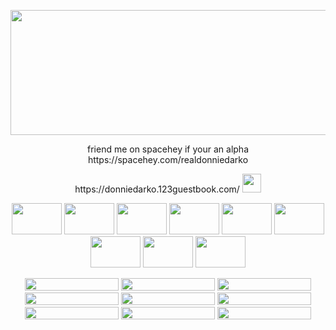 
<p align="center">
  <img width="600" height="200" src="https://64.media.tumblr.com/182ea07d787a707b80c341dcaa182636/d7324c7875f8691b-f3/s500x750/9733157cd0c33add3ff7947930ffff31cbd3cdb6.gifv">

  <p align="center">
  friend me on spacehey if your an alpha
  https://spacehey.com/realdonniedarko
    <p align="center">
      https://donniedarko.123guestbook.com/  <img width="30" height="30" src="https://gifcity.carrd.co/assets/images/gallery97/476d3b1c.gif?v=ec51e415">

 <p align=" center">
       <img width="80" height="50" src="https://external-media.spacehey.net/media/sPfOXEm8vetUqjTEsiLNUrS7Mvn2ReSy9E56Z0x_qYHI=/https://64.media.tumblr.com/d3dc09ad3917d009ac7aff60a2e13b9a/c12b64622f3a4ab5-e5/s100x200/8c64696997a5a0841ea8967344341e89bc5ba1fb.pnj">
       <img width="80" height="50" src="https://external-media.spacehey.net/media/somfXbj4TL8qXawEVwnXkmCQuKGP_1VVKzfylO0_KjXU=/https://64.media.tumblr.com/592a3bd7917fd82976d34dc1d5e7dce8/c12b64622f3a4ab5-87/s100x200/cfc1cd3896b2abc2838bea2e453cfd539fe3a708.pnj"> 
   <img width="80" height="50" src="https://external-media.spacehey.net/media/s9syfFR4_--lnfH97wVbIMJpQR8DarvMVVDKGReLU0CQ=/https://64.media.tumblr.com/63a78ae1d694b150347b53770c2d0ee7/c12b64622f3a4ab5-d8/s100x200/21c9df130b09ee3c3923fd099cda415ddff74b43.pnj"> 
   <img width="80" height="50" src="https://external-media.spacehey.net/media/sYkHylBafOWzcDSyhqeOujfCJB3CVKe0Zw5ACE4vRCWE=/https://64.media.tumblr.com/17cfff00ed7a17cd9b61e25b32ad2cef/3aa4cfaca5851b6b-eb/s100x200/fc93911b57ca1120e1175f01d3ea2e800eb42f65.gifv">
   <img width="80" height="50" src="https://external-media.spacehey.net/media/sMG_sveB4tcYPiztBQgrKf8c5-KCNaDQElztu9JHLPX4=/https://64.media.tumblr.com/92ecf147437a4d11dac69d90d219f779/3aa4cfaca5851b6b-58/s250x400/e3b96860080343bfce0e99520fe37db6db6ab39c.png">
<img width="80" height="50" src="https://external-media.spacehey.net/media/sbili63oZlBOsmT_n8XLLPOYUmW_Lvp-iEgqPbYqYvjo=/https://64.media.tumblr.com/aae116fc97f58f5d6599f24b3791a584/fb64255f056bb2e3-c4/s250x400/389249151404cfc697bad3ef310ce0d57af77ea4.gifv">
<img width="80" height="50" src="https://external-media.spacehey.net/media/sdpIOrX-AhRFuwpPmTCLhKdBpEobiq-hW1s5rT1_ii08=/https://64.media.tumblr.com/4fc27b665d1b108e8134f65cc3c8a8cb/e6edebe766df089c-91/s100x200/e7fd39d011e1be0748b2ae49561db8683d2e0b68.gifv">
   <img width="80" height="50" src="https://external-media.spacehey.net/media/sgtj1f3JnoaURSg8Dh7KyvcMfuOeME3ajstowxpJxAjY=/https://i.ibb.co/0qyVkY0/d167q5s-fdee1efc-536b-4a8c-b4c4-800641fa6417.gif">
    <img width="80" height="50" src="https://64.media.tumblr.com/2dc26a8d0c56ec573884285fc16d79e3/a82c92b6aca29942-33/s100x200/cbec175fc8fa951c4fa6174e2a129ea98fea796b.gifv">

 <p align=" center">
       <img width="150" height="20" src="https://external-media.spacehey.net/media/sUsXBpbplQN7VEXR6lEmiaP5BPB3D-G1KnXJ8K_cKAkU=/https://64.media.tumblr.com/d21db462c03e31dbd1a6988bf4c69674/076c92721eaea611-b8/s250x400/83ff90550be30664e3dbf922cac6967152dbf2d8.gifv">
        <img width="150" height="20" src="https://external-media.spacehey.net/media/sUCq31T32h8MxjevT-neBdntXy_7cLBn3p7iTaCy_mJY=/https://64.media.tumblr.com/4739cb7b0bc193261f0bf30333b8e473/7683c2fc1dd2cca9-b2/s100x200/98a0ed2e3d15e67bdabe388e75e351b0cd5fd444.gifv">
        <img width="150" height="20" src="https://external-media.spacehey.net/media/siVCUkWTeZ4cHXT5lbEKHhEJXBAhWLknFTGJAHNBVO5g=/https://64.media.tumblr.com/904d746016b9360dc9c94e1ff22ec1c8/7683c2fc1dd2cca9-e6/s250x400/28a8db04a92d95420c54e9fefb2e662fee66e179.gifv">
        <img width="150" height="20" src="https://external-media.spacehey.net/media/s499W6OwBRSi_Wian2e4ntVMn-G-d2_AVYwjm2ajedlw=/https://64.media.tumblr.com/08db42b3bf5606202d356f8c03e0cf83/d8d274a7faa6c944-26/s250x400/08711da57602c891df8f6eda33dec73c77db90a7.gifv">
         <img width="150" height="20" src="https://external-media.spacehey.net/media/sXGIfbw9p0QtC6fICHJrgJUXW3ZPqONqRhJ4Tl3UaQpY=/https://64.media.tumblr.com/08797497024acf83f75e2d67adf2656a/d8d274a7faa6c944-51/s250x400/429551bd761c0ded992bb15f2e07a5d0d12287e6.gifv">
   <img width="150" height="20" src="https://external-media.spacehey.net/media/saqH-BSZo9BrjmQlgOBxycJq7ASXLbTA1wD4GXkycZi8=/https://64.media.tumblr.com/ff3c432b7f1a69de1779decfadf263d6/c12b64622f3a4ab5-a5/s250x400/4244833f70d050ec92b161d2fb2d15f83daf115d.gifv">
<img width="150" height="20" src="https://external-media.spacehey.net/media/sfsf58D0E40-dV-7izGLaTXpuVxuHTVcEp3-hCZ-hePc=/https://64.media.tumblr.com/61f96a2ed0d0c6041d875a46cdd51cd2/2c70ee3da93fb55e-42/s250x400/7594d71b5b126109faa6b5d23f21991d946612e3.gifv">
<img width="150" height="20" src="https://external-media.spacehey.net/media/sIInegaJFk9fdnN7TpLnrXp1idGPsV7y3j8P_lhFW01w=/https://64.media.tumblr.com/eafb0ae3b4bb23d09e1b214e86389306/c12b64622f3a4ab5-43/s250x400/ebae4a92a0322dca09eb3c9250688806f5732b64.gifv">
<img width="150" height="20" src="https://external-media.spacehey.net/media/sIInegaJFk9fdnN7TpLnrXp1idGPsV7y3j8P_lhFW01w=/https://64.media.tumblr.com/eafb0ae3b4bb23d09e1b214e86389306/c12b64622f3a4ab5-43/s250x400/ebae4a92a0322dca09eb3c9250688806f5732b64.gifv">




</p>
<!---
thedonniedarko/thedonniedarko is a ✨ special ✨ repository because its `README.md` (this file) appears on your GitHub profile.
You can click the Preview link to take a look at your changes.
--->

